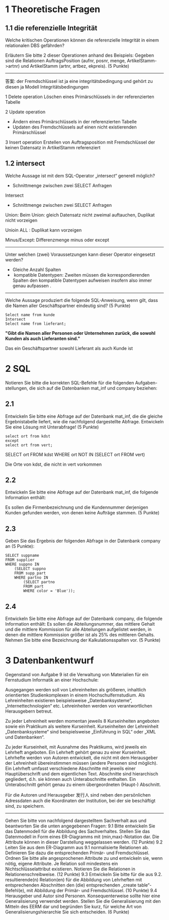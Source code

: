 
# 1 Theoretische Fragen


## 1.1 die referenzielle Integrität

Welche kritischen Operationen können die referenzielle Integrität in einem relationalen DBS gefährden? 

Erläutern Sie bitte 2 dieser Operationen anhand des Beispiels: Gegeben sind die Relationen AuftragsPosition (aufnr, posnr, menge, ArtikelStamm->artnr) und ArtikelStamm (artnr, artbez, ekpreis). (5 Punkte)


---

答案: 
der Fremdschlüssel ist ja eine integritätsbedingung und gehört zu diesen ja Modell Integritätsbedingungen

1 Delete operation
Löschen eines Primärschlüssels in der referenzierten Tabelle

2 Update operation
- Ändern eines Primärschlüssels in der referenzierten Tabelle
- Updaten des Fremdschlüssels auf einen nicht existierenden Primärschlüssel


3 Insert operation 
Erstellen von Auftragsposition mit Fremdschlüssel der keinen Datensatz in ArtikelStamm referenziert


## 1.2 intersect

Welche Aussage ist mit dem SQL-Operator „intersect“ generell möglich? 
- Schnittmenge zwischen zwei SELECT Anfragen


Intersect
- Schnittmenge zwischen zwei SELECT Anfragen

Union: 
Beim Union: gleich Datensatz nicht zweimal auftauchen, Duplikat nicht vorzeigen  

Unioin ALL : Duplikat kann vorzeigen  

Minus/Except: 
Differenzmenge minus oder except

---

Unter welchen (zwei) Voraussetzungen kann dieser Operator eingesetzt werden? 
-  Gleiche Anzahl Spalten
-  kompatible Datentypen: Zweiten müssen die korrespondierenden Spalten den kompatible Datentypen aufweisen insofern also immer genau aufpassen .

---


Welche Aussage produziert die folgende SQL-Anweisung, wenn gilt, dass die Namen aller Geschäftspartner eindeutig sind? (5 Punkte)

```
Select name from kunde
Intersect
Select name from lieferant;
```

**"Gibt die Namen aller Personen oder Unternehmen zurück, die sowohl Kunden als auch Lieferanten sind."**

Das ein Geschäftspartner sowohl Lieferant als auch Kunde ist



# 2 SQL

Notieren Sie bitte die korrekten SQL-Befehle für die folgenden Aufgaben-stellungen, die sich auf die Datenbanken mat_inf und company beziehen:

## 2.1 
Entwickeln Sie bitte eine Abfrage auf der Datenbank mat_inf, die die gleiche Ergebnistabelle liefert, wie die nachfolgend dargestellte Abfrage. Entwickeln Sie eine Lösung mit Unterabfrage! (5 Punkte)
```
select ort from kdst
except
select ort from vert;
```

SELECT ort FROM kdst WHERE ort NOT IN (SELECT ort FROM vert)

Die Orte von kdst, die nicht in vert vorkommen


## 2.2 

Entwickeln Sie bitte eine Abfrage auf der Datenbank mat_inf, die folgende Information enthält: 

Es sollen die Firmenbezeichnung und die Kundennummer derjenigen Kunden gefunden werden, von denen keine Aufträge stammen. (5 Punkte)


## 2.3 

Geben Sie das Ergebnis der folgenden Abfrage in der Datenbank company an (5 Punkte):
```
SELECT suppname
FROM supplier
WHERE suppno IN
    (SELECT suppno
    FROM supp_part
    WHERE partno IN
        (SELECT partno
        FROM part
        WHERE color = 'Blue'));
```

## 2.4 ##

Entwickeln Sie bitte eine Abfrage auf der Datenbank company, die folgende Information enthält: 
Es sollen die Abteilungsnummer, das mittlere Gehalt und die mittlere Kommission für alle Abteilungen aufgelistet werden, in denen die mittlere Kommission größer ist als 25% des mittleren Gehalts. Nehmen Sie bitte eine Bezeichnung der Kalkulationsspalten vor. (5 Punkte)




# 3 Datenbankentwurf


Gegenstand von Aufgabe 9 ist die Verwaltung von Materialien für ein Fernstudium Informatik an einer Hochschule:

Ausgegangen werden soll von Lehreinheiten als größeren, inhaltlich orientierten Studienkomplexen in einem Hochschulfernstudium. Als Lehreinheiten existieren beispielsweise „Datenbanksysteme“, „Internettechnologien“ etc. Lehreinheiten werden von verantwortlichen Herausgebern betreut.

Zu jeder Lehreinheit werden momentan jeweils 8 Kurseinheiten angeboten sowie ein Praktikum als weitere Kurseinheit. Kurseinheiten der Lehreinheit „Datenbanksysteme“ sind beispielsweise „Einführung in SQL“ oder „XML und Datenbanken“.

Zu jeder Kurseinheit, mit Ausnahme des Praktikums, wird jeweils ein Lehrheft angeboten. Ein Lehrheft gehört genau zu einer Kurseinheit. Lehrhefte werden von Autoren entwickelt, die nicht mit dem Herausgeber der Lehreinheit übereinstimmen müssen (andere Personen sind möglich). Ein Lehrheft umfasst verschiedene Abschnitte mit jeweils einer Hauptüberschrift und dem eigentlichen Text. Abschnitte sind hierarchisch gegliedert, d.h. sie können auch Unterabschnitte enthalten. Ein Unterabschnitt gehört genau zu einem übergeordneten (Haupt-) Abschnitt.

Für die Autoren und Herausgeber 发行人 sind neben den persönlichen Adressdaten auch die Koordinaten der Institution, bei der sie beschäftigt sind, zu speichern.


----


Gehen Sie bitte von nachfolgend dargestelltem Sachverhalt aus und beantworten Sie die unten angegebenen Fragen:
9.1 Bitte entwickeln Sie das Datenmodell für die Abbildung des Sachverhaltes. Stellen Sie das Datenmodell in Form eines ER-Diagramms mit (min,max)-Notation dar. Die Attribute können in dieser Darstellung weggelassen werden. (12 Punkte)
9.2 Leiten Sie aus dem ER-Diagramm aus 9.1 normalisierte Relationen ab. Definieren Sie dazu die entsprechenden Primär- und Fremdschlüssel. Ordnen Sie bitte alle angesprochenen Attribute zu und entwickeln sie, wenn nötig, eigene Attribute. Je Relation soll mindestens ein Nichtschlüsselattribut existieren. Notieren Sie die Relationen in Relationenschreibweise. (12 Punkte)
9.3 Entwickeln Sie bitte für die aus 9.2. resultierende(n) Relation(en) für die Abbildung von Lehrheften mit entsprechenden Abschnitten den (die) entsprechenden „create table“-Befehl(e), mit Abbildung der Primär- und Fremdschlüssel. (10 Punkte)
9.4 Herausgeber und Autor sind Personen. Konsequenterweise sollte hier eine Generalisierung verwendet werden. Stellen Sie die Generalisierung mit den Mitteln des EERM dar und begründen Sie kurz, für welche Art von Generalisierungshierarchie Sie sich entscheiden. (6 Punkte)




